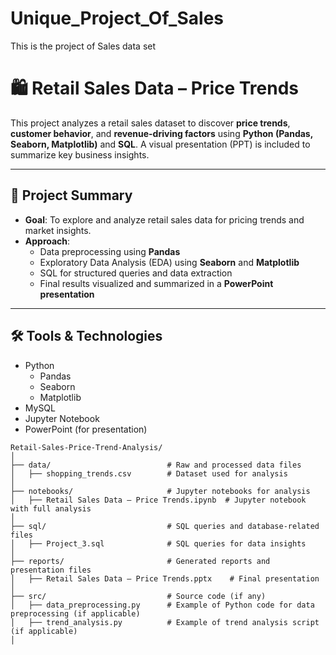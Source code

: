 # Unique_Project_Of_Sales
This is the project of Sales data set 

# 🛍️ Retail Sales Data – Price Trends

This project analyzes a retail sales dataset to discover **price trends**, **customer behavior**, and **revenue-driving factors** using **Python (Pandas, Seaborn, Matplotlib)** and **SQL**. A visual presentation (PPT) is included to summarize key business insights.

---

## 📌 Project Summary

- **Goal**: To explore and analyze retail sales data for pricing trends and market insights.
- **Approach**:
  - Data preprocessing using **Pandas**
  - Exploratory Data Analysis (EDA) using **Seaborn** and **Matplotlib**
  - SQL for structured queries and data extraction
  - Final results visualized and summarized in a **PowerPoint presentation**

---

## 🛠️ Tools & Technologies

- Python
  - Pandas
  - Seaborn
  - Matplotlib
- MySQL
- Jupyter Notebook
- PowerPoint (for presentation)
```
Retail-Sales-Price-Trend-Analysis/
│
├── data/                          # Raw and processed data files
│   ├── shopping_trends.csv        # Dataset used for analysis
│
├── notebooks/                     # Jupyter notebooks for analysis
│   ├── Retail Sales Data – Price Trends.ipynb  # Jupyter notebook with full analysis
│
├── sql/                           # SQL queries and database-related files
│   ├── Project_3.sql              # SQL queries for data insights
│
├── reports/                       # Generated reports and presentation files
│   ├── Retail Sales Data – Price Trends.pptx    # Final presentation
│
├── src/                           # Source code (if any)
│   ├── data_preprocessing.py      # Example of Python code for data preprocessing (if applicable)
│   ├── trend_analysis.py          # Example of trend analysis script (if applicable)
│


```
